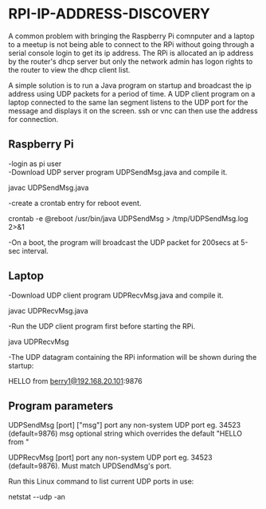 # RPI-IP-ADDRESS-DISCOVERY

A common problem with bringing the Raspberry Pi comnputer and a laptop to a meetup is not being able to connect to the RPi without going through a serial console login to get its ip address. The RPi is allocated an ip address by the router's dhcp server but only the network admin has logon rights to the router to view the dhcp client list.

A simple solution is to run a Java program on startup and broadcast the ip address using UDP packets for a period of time. A UDP client program on a laptop connected to the same lan segment listens to the UDP port for the message and displays it on the screen. ssh or vnc can then use the address for connection.

Raspberry Pi
------------

-login as pi user  
-Download UDP server program UDPSendMsg.java and compile it.  

javac UDPSendMsg.java

-create a crontab entry for reboot event.

crontab -e
@reboot /usr/bin/java UDPSendMsg > /tmp/UDPSendMsg.log 2>&1

-On a boot, the program will broadcast the UDP packet for 200secs at 5-sec interval.

Laptop
------

-Download UDP client program UDPRecvMsg.java and compile it.  

javac UDPRecvMsg.java

-Run the UDP client program first before starting the RPi.

java UDPRecvMsg

-The UDP datagram containing the RPi information will be shown during the startup:

HELLO from berry1@192.168.20.101:9876

Program parameters
------------------

UDPSendMsg [port] ["msg"]
  port    any non-system UDP port eg. 34523 (default=9876)
  msg     optional string which overrides the default "HELLO from <hostname>"
  
UDPRecvMsg [port]
  port    any non-system UDP port eg. 34523 (default=9876). Must match UPDSendMsg's port.

Run this Linux command to list current UDP ports in use:

 netstat --udp -an
 
 
